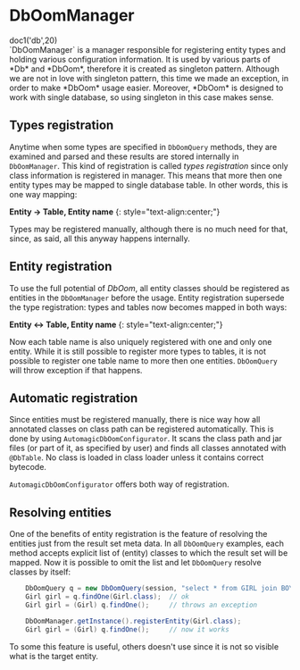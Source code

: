 # DbOomManager

<div class="doc1"><js>doc1('db',20)</js></div>
`DbOomManager` is a manager responsible for registering entity types and
holding various configuration information. It is used by various parts
of *Db* and *DbOom*, therefore it is created as singleton pattern.
Although we are not in love with singleton pattern, this time we made an
exception, in order to make *DbOom* usage easier. Moreover, *DbOom* is
designed to work with single database, so using singleton in this case
makes sense.

## Types registration

Anytime when some types are specified in `DbOomQuery` methods, they are
examined and parsed and these results are stored internally in
`DbOomManager`. This kind of registration is called _types registration_
since only class information is registered in manager.
This means that more then one entity types may be mapped to single
database table. In other words, this is one way mapping:

**Entity &rarr; Table, Entity name**
{: style="text-align:center;"}

Types may be registered manually, although there is no much need for
that, since, as said, all this anyway happens internally.

## Entity registration

To use the full potential of *DbOom*, all entity classes should be
registered as entities in the `DbOomManager` before the usage. Entity
registration supersede the type registration: types and tables now
becomes mapped in both ways:

**Entity &harr; Table, Entity name**
{: style="text-align:center;"}

Now each table name is also uniquely registered with one and only one
entity. While it is still possible to register more types to tables, it
is not possible to register one table name to more then one entities.
`DbOomQuery` will throw exception if that happens.

## Automatic registration

Since entities must be registered manually, there is nice way how all
annotated classes on class path can be registered automatically. This is
done by using `AutomagicDbOomConfigurator`. It scans the class path and
jar files (or part of it, as specified by user) and finds all classes
annotated with `@DbTable`. No class is loaded in class loader unless it
contains correct bytecode.

`AutomagicDbOomConfigurator` offers both way of registration.

## Resolving entities

One of the benefits of entity registration is the feature of resolving
the entities just from the result set meta data. In all `DbOomQuery`
examples, each method accepts explicit list of (entity) classes to which
the result set will be mapped. Now it is possible to omit the list and
let `DbOomQuery` resolve classes by itself:

~~~~~ java
    DbOomQuery q = new DbOomQuery(session, "select * from GIRL join BOY on... where...");
    Girl girl = q.findOne(Girl.class);  // ok
    Girl girl = (Girl) q.findOne();     // throws an exception

    DbOomManager.getInstance().registerEntity(Girl.class);
    Girl girl = (Girl) q.findOne();     // now it works
~~~~~

To some this feature is useful, others doesn't use since it is not so
visible what is the target entity.

